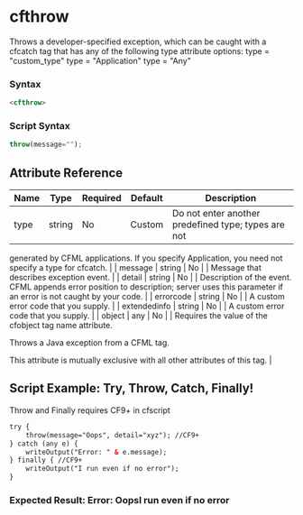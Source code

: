 # cfthrow

Throws a developer-specified exception, which can be caught
 with a cfcatch tag that has any of the following type attribute
 options:
 type = "custom_type"
 type = "Application"
 type = "Any"

### Syntax

```html
<cfthrow>
```

### Script Syntax

```javascript
throw(message="");
```

## Attribute Reference

| Name | Type | Required | Default | Description |
| --- | --- | --- | --- | --- |
| type | string | No | Custom | Do not enter another predefined type; types are not
 generated by CFML applications. If you specify
 Application, you need not specify a type for cfcatch. |
| message | string | No |  | Message that describes exception event. |
| detail | string | No |  | Description of the event. CFML appends error position
 to description; server uses this parameter if an error is
 not caught by your code. |
| errorcode | string | No |  | A custom error code that you supply. |
| extendedinfo | string | No |  | A custom error code that you supply. |
| object | any | No |  | Requires the value of the cfobject tag name attribute.

 Throws a Java exception from a CFML tag.

 This attribute is mutually exclusive with all other
 attributes of this tag. |

## Script Example: Try, Throw, Catch, Finally!

Throw and Finally requires CF9+ in cfscript

```html
try {
    throw(message="Oops", detail="xyz"); //CF9+
} catch (any e) {
    writeOutput("Error: " & e.message);
} finally { //CF9+
    writeOutput("I run even if no error");
}
```

### Expected Result: Error: OopsI run even if no error
